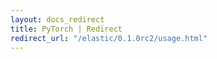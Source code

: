```yaml
---
layout: docs_redirect
title: PyTorch | Redirect
redirect_url: "/elastic/0.1.0rc2/usage.html"
---
```

